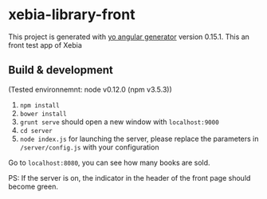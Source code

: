# xebia-library-front

This project is generated with [yo angular generator](https://github.com/yeoman/generator-angular)
version 0.15.1.
This an front test app of Xebia 

## Build & development

(Tested environnemnt: node v0.12.0 (npm v3.5.3))

1. `npm install`
2. `bower install`
3. `grunt serve` should open a new window with `localhost:9000`
4. `cd server`
5. `node index.js` for launching the server, please replace the parameters in `/server/config.js` with your configuration 

Go to `localhost:8080`, you can see how many books are sold.

PS: If the server is on, the indicator in the header of the front page should become green.

